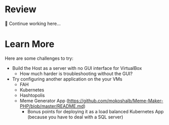 # Review
🚧 Continue working here...

# Learn More
Here are some challenges to try:
- Build the Host as a server with no GUI interface for VirtualBox
  - How much harder is troubleshooting without the GUI?
- Try configuring another application on the your VMs
  - FAH
  - Kubernetes
  - Hashtopolis
  - Meme Generator App (https://github.com/mokoshalb/Meme-Maker-PHP/blob/master/README.md)
    - Bonus points for deploying it as a load balanced Kubernetes App (because you have to deal with a SQL server)
